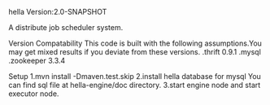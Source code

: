 hella
Version:2.0-SNAPSHOT

A distribute job scheduler system.

Version Compatability
This code is built with the following assumptions.You may get mixed results if you deviate from these versions.
.thrift 0.9.1
.mysql
.zookeeper 3.3.4


Setup
1.mvn install -Dmaven.test.skip
2.install hella database for mysql
  You can find sql file at hella-engine/doc directory.
3.start engine node and start executor node.
